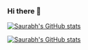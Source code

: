 ### Hi there 👋

[![Saurabh's GitHub stats](https://github-readme-stats.vercel.app/api/top-langs/?username=saurabhprakash-25&layout=compact&theme=material-palenight)](https://github.com/saurabhprakash-25?tab=repositories)

[![Saurabh's GitHub stats](https://github-readme-stats.vercel.app/api/pin/?username=saurabhprakash-25&repo=saurabhprakash-25.github.io&theme=material-palenight)](https://saurabhprakash-25.github.io/)

